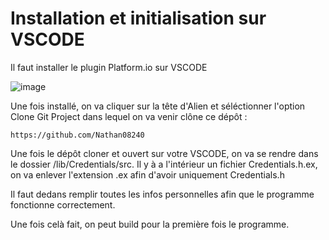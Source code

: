 # Installation et initialisation sur VSCODE

Il faut installer le plugin Platform.io sur VSCODE

![image](https://user-images.githubusercontent.com/50341252/193598403-fb33c198-600b-4fc9-b323-02b86f142caf.png)

Une fois installé, on va cliquer sur la tête d'Alien et séléctionner l'option Clone Git Project
dans lequel on va venir clône ce dépôt :

```
https://github.com/Nathan08240
```

Une fois le dépôt cloner et ouvert sur votre VSCODE, on va se rendre dans le dossier /lib/Credentials/src.
Il y à a l'intérieur un fichier Credentials.h.ex, on va enlever l'extension .ex afin d'avoir uniquement Credentials.h

Il faut dedans remplir toutes les infos personnelles afin que le programme fonctionne correctement.

Une fois celà fait, on peut build pour la première fois le programme.
